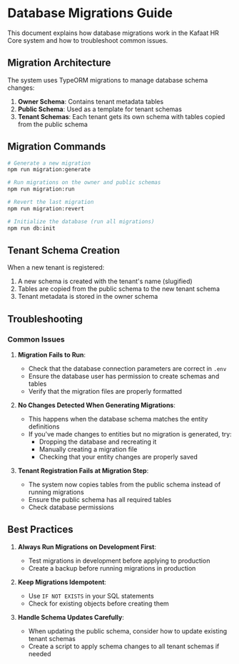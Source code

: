# Database Migrations Guide

This document explains how database migrations work in the Kafaat HR Core system and how to troubleshoot common issues.

## Migration Architecture

The system uses TypeORM migrations to manage database schema changes:

1. **Owner Schema**: Contains tenant metadata tables
2. **Public Schema**: Used as a template for tenant schemas
3. **Tenant Schemas**: Each tenant gets its own schema with tables copied from the public schema

## Migration Commands

```bash
# Generate a new migration
npm run migration:generate

# Run migrations on the owner and public schemas
npm run migration:run

# Revert the last migration
npm run migration:revert

# Initialize the database (run all migrations)
npm run db:init
```

## Tenant Schema Creation

When a new tenant is registered:

1. A new schema is created with the tenant's name (slugified)
2. Tables are copied from the public schema to the new tenant schema
3. Tenant metadata is stored in the owner schema

## Troubleshooting

### Common Issues

1. **Migration Fails to Run**: 
   - Check that the database connection parameters are correct in `.env`
   - Ensure the database user has permission to create schemas and tables
   - Verify that the migration files are properly formatted

2. **No Changes Detected When Generating Migrations**:
   - This happens when the database schema matches the entity definitions
   - If you've made changes to entities but no migration is generated, try:
     - Dropping the database and recreating it
     - Manually creating a migration file
     - Checking that your entity changes are properly saved

3. **Tenant Registration Fails at Migration Step**:
   - The system now copies tables from the public schema instead of running migrations
   - Ensure the public schema has all required tables
   - Check database permissions

## Best Practices

1. **Always Run Migrations on Development First**:
   - Test migrations in development before applying to production
   - Create a backup before running migrations in production

2. **Keep Migrations Idempotent**:
   - Use `IF NOT EXISTS` in your SQL statements
   - Check for existing objects before creating them

3. **Handle Schema Updates Carefully**:
   - When updating the public schema, consider how to update existing tenant schemas
   - Create a script to apply schema changes to all tenant schemas if needed